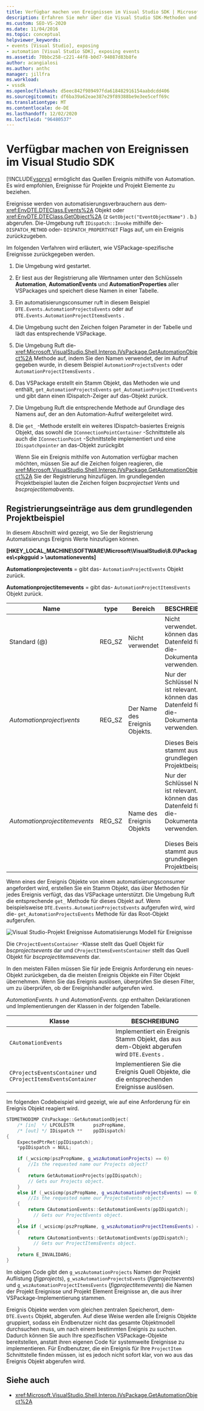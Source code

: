 ```yaml
---
title: Verfügbar machen von Ereignissen im Visual Studio SDK | Microsoft-Dokumentation
description: Erfahren Sie mehr über die Visual Studio SDK-Methoden und-Registrierungseinträge, die Ereignisse für Projekte und Projekt Elemente verfügbar machen.
ms.custom: SEO-VS-2020
ms.date: 11/04/2016
ms.topic: conceptual
helpviewer_keywords:
- events [Visual Studio], exposing
- automation [Visual Studio SDK], exposing events
ms.assetid: 70bbc258-c221-44f8-b0d7-94087d83b8fe
author: acangialosi
ms.author: anthc
manager: jillfra
ms.workload:
- vssdk
ms.openlocfilehash: d5eec842f989497fda618482916154aabdcdd406
ms.sourcegitcommit: df6ba39a62eae387e29f89388be9e3ee5ceff69c
ms.translationtype: MT
ms.contentlocale: de-DE
ms.lasthandoff: 12/02/2020
ms.locfileid: "96480537"
---
```

# <a name="expose-events-in-the-visual-studio-sdk"></a>Verfügbar machen von Ereignissen im Visual Studio SDK
[!INCLUDE[vsprvs](../../code-quality/includes/vsprvs_md.md)] ermöglicht das Quellen Ereignis mithilfe von Automation. Es wird empfohlen, Ereignisse für Projekte und Projekt Elemente zu beziehen.

 Ereignisse werden von automatisierungsverbrauchern aus dem- <xref:EnvDTE.DTEClass.Events%2A> Objekt oder <xref:EnvDTE.DTEClass.GetObject%2A> (z `GetObject("EventObjectName")` . b.) abgerufen. Die-Umgebung ruft `IDispatch::Invoke` mithilfe der- `DISPATCH_METHOD` oder- `DISPATCH_PROPERTYGET` Flags auf, um ein Ereignis zurückzugeben.

 Im folgenden Verfahren wird erläutert, wie VSPackage-spezifische Ereignisse zurückgegeben werden.

1. Die Umgebung wird gestartet.

2. Er liest aus der Registrierung alle Wertnamen unter den Schlüsseln **Automation**, **AutomationEvents** und **AutomationProperties** aller VSPackages und speichert diese Namen in einer Tabelle.

3. Ein automatisierungsconsumer ruft in diesem Beispiel `DTE.Events.AutomationProjectsEvents` oder auf `DTE.Events.AutomationProjectItemsEvents` .

4. Die Umgebung sucht den Zeichen folgen Parameter in der Tabelle und lädt das entsprechende VSPackage.

5. Die Umgebung Ruft die- <xref:Microsoft.VisualStudio.Shell.Interop.IVsPackage.GetAutomationObject%2A> Methode auf, indem Sie den Namen verwendet, der im Aufruf gegeben wurde, in diesem Beispiel `AutomationProjectsEvents` oder `AutomationProjectItemsEvents` .

6. Das VSPackage erstellt ein Stamm Objekt, das Methoden wie und enthält, `get_AutomationProjectsEvents` `get_AutomationProjectItemEvents` und gibt dann einen IDispatch-Zeiger auf das-Objekt zurück.

7. Die Umgebung Ruft die entsprechende Methode auf Grundlage des Namens auf, der an den Automation-Aufruf weitergeleitet wird.

8. Die `get_` -Methode erstellt ein weiteres IDispatch-basiertes Ereignis Objekt, das sowohl die `IConnectionPointContainer` -Schnittstelle als auch die `IConnectionPoint` -Schnittstelle implementiert und eine `IDispatchpointer` an das-Objekt zurückgibt

   Wenn Sie ein Ereignis mithilfe von Automation verfügbar machen möchten, müssen Sie auf die Zeichen folgen reagieren, die <xref:Microsoft.VisualStudio.Shell.Interop.IVsPackage.GetAutomationObject%2A> Sie der Registrierung hinzufügen. Im grundlegenden Projektbeispiel lauten die Zeichen folgen *bscprojectset Vents* und *bscprojectitemabvents*.

## <a name="registry-entries-from-the-basic-project-sample"></a>Registrierungseinträge aus dem grundlegenden Projektbeispiel
 In diesem Abschnitt wird gezeigt, wo Sie der Registrierung Automatisierungs Ereignis Werte hinzufügen können.

 **[HKEY_LOCAL_MACHINE\SOFTWARE\Microsoft\VisualStudio\8.0\Packages\\<pkgguid \> \automationevents]**

 **Automationprojectevents** = gibt das- `AutomationProjectEvents` Objekt zurück.

 **Automationprojectitemevents** = gibt das- `AutomationProjectItemsEvents` Objekt zurück.

|Name|type|Bereich|BESCHREIBUNG|
|----------|----------|-----------|-----------------|
|Standard (@)|REG_SZ|Nicht verwendet|Nicht verwendet. Sie können das Datenfeld für die-Dokumentation verwenden.|
|*Automationproject\vents*|REG_SZ|Der Name des Ereignis Objekts.|Nur der Schlüssel Name ist relevant. Sie können das Datenfeld für die-Dokumentation verwenden.<br /><br /> Dieses Beispiel stammt aus dem grundlegenden Projektbeispiel.|
|*Automationprojectitemevents*|REG_SZ|Name des Ereignis Objekts|Nur der Schlüssel Name ist relevant. Sie können das Datenfeld für die-Dokumentation verwenden.<br /><br /> Dieses Beispiel stammt aus dem grundlegenden Projektbeispiel.|

 Wenn eines der Ereignis Objekte von einem automatisierungsconsumer angefordert wird, erstellen Sie ein Stamm Objekt, das über Methoden für jedes Ereignis verfügt, das das VSPackage unterstützt. Die Umgebung Ruft die entsprechende `get_` Methode für dieses Objekt auf. Wenn beispielsweise `DTE.Events.AutomationProjectsEvents` aufgerufen wird, wird die- `get_AutomationProjectsEvents` Methode für das Root-Objekt aufgerufen.

 ![Visual Studio-Projekt Ereignisse](../../extensibility/internals/media/projectevents.gif "ProjectEvents") Automatisierungs Modell für Ereignisse

 Die `CProjectEventsContainer` -Klasse stellt das Quell Objekt für *bscprojectsevents* dar und `CProjectItemsEventsContainer` stellt das Quell Objekt für *bscprojectitemsevents* dar.

 In den meisten Fällen müssen Sie für jede Ereignis Anforderung ein neues-Objekt zurückgeben, da die meisten Ereignis Objekte ein Filter Objekt übernehmen. Wenn Sie das Ereignis auslösen, überprüfen Sie diesen Filter, um zu überprüfen, ob der Ereignishandler aufgerufen wird.

 *AutomationEvents. h* und *AutomationEvents. cpp* enthalten Deklarationen und Implementierungen der Klassen in der folgenden Tabelle.

|Klasse|BESCHREIBUNG|
|-----------|-----------------|
|`CAutomationEvents`|Implementiert ein Ereignis Stamm Objekt, das aus dem-Objekt abgerufen wird `DTE.Events` .|
|`CProjectsEventsContainer` und `CProjectItemsEventsContainer`|Implementieren Sie die Ereignis Quell Objekte, die die entsprechenden Ereignisse auslösen.|

 Im folgenden Codebeispiel wird gezeigt, wie auf eine Anforderung für ein Ereignis Objekt reagiert wird.

```cpp
STDMETHODIMP CVsPackage::GetAutomationObject(
    /* [in]  */ LPCOLESTR       pszPropName,
    /* [out] */ IDispatch **    ppIDispatch)
{
    ExpectedPtrRet(ppIDispatch);
    *ppIDispatch = NULL;

    if (_wcsicmp(pszPropName, g_wszAutomationProjects) == 0)
        //Is the requested name our Projects object?
    {
        return GetAutomationProjects(ppIDispatch);
        // Gets our Projects object.
    }
    else if (_wcsicmp(pszPropName, g_wszAutomationProjectsEvents) == 0)
        //Is the requested name our ProjectsEvents object?
    {
        return CAutomationEvents::GetAutomationEvents(ppIDispatch);
          // Gets our ProjectEvents object.
    }
    else if (_wcsicmp(pszPropName, g_wszAutomationProjectItemsEvents) == 0)  //Is the requested name our ProjectsItemsEvents object?
    {
        return CAutomationEvents::GetAutomationEvents(ppIDispatch);
          // Gets our ProjectItemsEvents object.
    }
    return E_INVALIDARG;
}
```

 Im obigen Code gibt den `g_wszAutomationProjects` Namen der Projekt Auflistung (*figprojects*), `g_wszAutomationProjectsEvents` (*figprojectsevents*) und `g_wszAutomationProjectItemsEvents` (*figprojectitemevents*) die Namen der Projekt Ereignisse und Projekt Element Ereignisse an, die aus ihrer VSPackage-Implementierung stammen.

 Ereignis Objekte werden vom gleichen zentralen Speicherort, dem- `DTE.Events` Objekt, abgerufen. Auf diese Weise werden alle Ereignis Objekte gruppiert, sodass ein Endbenutzer nicht das gesamte Objektmodell durchsuchen muss, um nach einem bestimmten Ereignis zu suchen. Dadurch können Sie auch Ihre spezifischen VSPackage-Objekte bereitstellen, anstatt ihren eigenen Code für systemweite Ereignisse zu implementieren. Für Endbenutzer, die ein Ereignis für Ihre `ProjectItem` Schnittstelle finden müssen, ist es jedoch nicht sofort klar, von wo aus das Ereignis Objekt abgerufen wird.

## <a name="see-also"></a>Siehe auch
- <xref:Microsoft.VisualStudio.Shell.Interop.IVsPackage.GetAutomationObject%2A>
